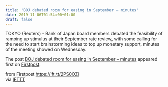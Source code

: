 ```yaml
---
title: 'BOJ debated room for easing in September – minutes'
date: 2019-11-06T01:54:00+01:00
draft: false
---
```


TOKYO (Reuters) - Bank of Japan board members debated the feasibility of ramping up stimulus at their September rate review, with some calling for the need to start brainstorming ideas to top up monetary support, minutes of the meeting showed on Wednesday.

The post [BOJ debated room for easing in September – minutes](http://www.firstpost.com/business/boj-debated-room-for-easing-in-september-minutes-7607791.html) appeared first on [Firstpost](http://www.firstpost.com).

  
  
from Firstpost https://ift.tt/2PS0OZi  
via [IFTTT](https://ifttt.com/?ref=da&site=blogger)
